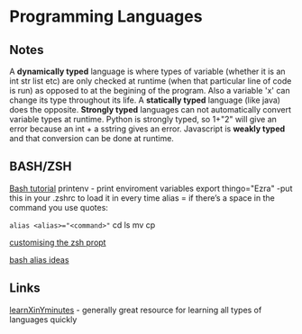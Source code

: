 # Programming Languages

## Notes
A **dynamically typed** language is where types of variable (whether it is an int str list etc) are only checked at runtime (when that particular line of code is run) as opposed to at the begining of the program. Also a variable 'x' can change its type throughout its life.
A **statically typed** language (like java) does the opposite.
**Strongly typed** languages can not automatically convert variable types at runtime. Python is strongly typed, so 1+"2" will give an error because an int + a sstring gives an error. Javascript is **weakly typed** and that conversion can be done at runtime.

## BASH/ZSH

[Bash tutorial](https://flaviocopes.com/bash/)
printenv - print enviroment variables
export thingo="Ezra" -put this in your .zshrc to load it in every time
alias <alias>=<command>
if there’s a space in the command you use quotes:

```alias <alias>="<command>"```
cd
ls 
mv
cp

[customising the zsh propt](https://scriptingosx.com/2019/07/moving-to-zsh-06-customizing-the-zsh-prompt/)

[bash alias ideas](https://opensource.com/article/19/7/bash-aliases)

## Links

[learnXinYminutes](https://learnxinyminutes.com/) - generally great resource for learning all types of languages quickly



